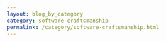 ```yaml
---
layout: blog_by_category
category: software-craftsmanship 
permalink: /category/software-craftsmanship.html
---
```

